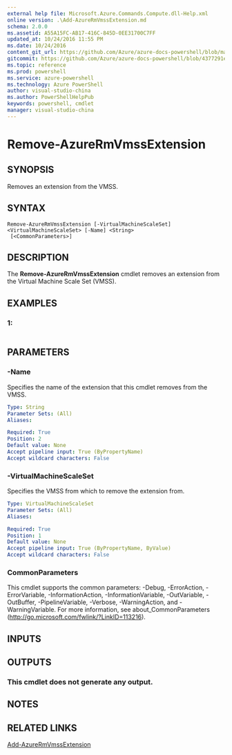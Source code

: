 ```yaml
---
external help file: Microsoft.Azure.Commands.Compute.dll-Help.xml
online version: .\Add-AzureRmVmssExtension.md
schema: 2.0.0
ms.assetid: A55A15FC-AB17-416C-845D-0EE31700C7FF
updated_at: 10/24/2016 11:55 PM
ms.date: 10/24/2016
content_git_url: https://github.com/Azure/azure-docs-powershell/blob/master/azureps-cmdlets-docs/ResourceManager/AzureRM.Compute/v2.1.0/Remove-AzureRmVmssExtension.md
gitcommit: https://github.com/Azure/azure-docs-powershell/blob/4377291ee360e58e2c1c5d644155daf6a0279055/azureps-cmdlets-docs/ResourceManager/AzureRM.Compute/v2.1.0/Remove-AzureRmVmssExtension.md
ms.topic: reference
ms.prod: powershell
ms.service: azure-powershell
ms.technology: Azure PowerShell
author: visual-studio-china
ms.author: PowerShellHelpPub
keywords: powershell, cmdlet
manager: visual-studio-china
---
```


# Remove-AzureRmVmssExtension

## SYNOPSIS
Removes an extension from the VMSS.

## SYNTAX

```
Remove-AzureRmVmssExtension [-VirtualMachineScaleSet] <VirtualMachineScaleSet> [-Name] <String>
 [<CommonParameters>]
```

## DESCRIPTION
The **Remove-AzureRmVmssExtension** cmdlet removes an extension from the Virtual Machine Scale Set (VMSS).

## EXAMPLES

### 1:
```

```

## PARAMETERS

### -Name
Specifies the name of the extension that this cmdlet removes from the VMSS.

```yaml
Type: String
Parameter Sets: (All)
Aliases: 

Required: True
Position: 2
Default value: None
Accept pipeline input: True (ByPropertyName)
Accept wildcard characters: False
```

### -VirtualMachineScaleSet
Specifies the VMSS from which to remove the extension from.

```yaml
Type: VirtualMachineScaleSet
Parameter Sets: (All)
Aliases: 

Required: True
Position: 1
Default value: None
Accept pipeline input: True (ByPropertyName, ByValue)
Accept wildcard characters: False
```

### CommonParameters
This cmdlet supports the common parameters: -Debug, -ErrorAction, -ErrorVariable, -InformationAction, -InformationVariable, -OutVariable, -OutBuffer, -PipelineVariable, -Verbose, -WarningAction, and -WarningVariable. For more information, see about_CommonParameters (http://go.microsoft.com/fwlink/?LinkID=113216).

## INPUTS

## OUTPUTS

### This cmdlet does not generate any output.

## NOTES

## RELATED LINKS

[Add-AzureRmVmssExtension](xref:ResourceManager/AzureRM.Compute/v2.1.0/Add-AzureRmVmssExtension.md)


